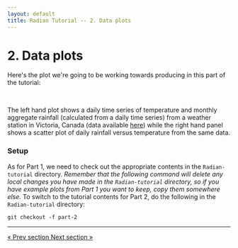 ```yaml
---
layout: default
title: Radian Tutorial -- 2. Data plots
---
```


# 2. Data plots

Here's the plot we're going to be working towards producing in this
part of the tutorial:

<br>
<div class="plot-center">
  <plot-row width=850 aspect=3>
    <plot layout-share=3 range-y2=0 axis-y2-label="Monthly total rainfall (mm)">
      <lines x="[[vic2012.date]]" y="[[vic2012.tmp]]"
             stroke-width=2 stroke="red"></lines>
      <bars bar-width=0.9 stroke="blue" fill-opacity=0.5 fill="lightblue"
            x="[[midMonths(unique(vic2012.date#getMonth()), 2012)]]"
            y2="[[sumBy(vic2012.prc,vic2012.date#getMonth())]]"></bars>
    </plot>
    <plot layout-share=2 marker-size=30 stroke="none" fill="rgba(0,0,255,0.4)">
      <points x="[[vic2012.tmp]]" y="[[vic2012.prc]]"></points>
    </plot>
  </plot-row>

  <plot-data name="vic2012" src="/data/vic2012d.csv"
             format="csv" cols="date,tmp,prc">
    <metadata name="date" format="date"></metadata>
    <metadata name="tmp" label="Temperature" units="&deg;C"></metadata>
    <metadata name="prc" label="Rainfall" units="mm/day"></metadata>
  </plot-data>
</div>

The left hand plot shows a daily time series of temperature and
monthly aggregate rainfall (calculated from a daily time series) from
a weather station in Victoria, Canada (data available
[here](http://www.victoriaweather.ca/)) while the right hand panel
shows a scatter plot of daily rainfall versus temperature from the
same data.

### Setup

As for Part 1, we need to check out the appropriate contents in the
`Radian-tutorial` directory.  *Remember that the following command
will delete any local changes you have made in the `Radian-tutorial`
directory, so if you have example plots from Part 1 you want to keep,
copy them somewhere else.*  To switch to the tutorial contents for
Part 2, do the following in the `Radian-tutorial` directory:

```
git checkout -f part-2
```

<hr>
<a class="btn pull-left" href="../1-function-plots/1-5-putting-it-together.html">
  &laquo; Prev section
</a>
<a class="btn pull-right" href="2-1-accessing-plot-data.html">
  Next section &raquo;
</a>
<br>
<br>
